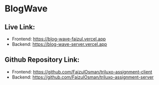 # BlogWave

## Live Link:

- Frontend: https://blog-wave-faizul.vercel.app
- Backend: https://blog-wave-server.vercel.app

## Github Repository Link:

- Frontend: https://github.com/FaizulOsman/triluxo-assignment-client
- Backend: https://github.com/FaizulOsman/triluxo-assignment-server
